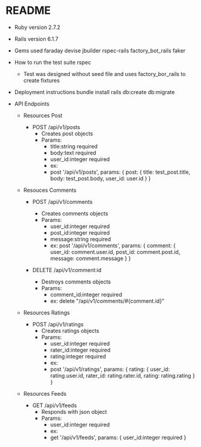 # README

* Ruby version
    2.7.2
* Rails version
    6.1.7
* Gems used
    faraday
    devise
    jbuilder
    rspec-rails
    factory_bot_rails
    faker

* How to run the test suite
    rspec
    - Test was designed without seed file and uses factory_bor_rails to create fixtures

* Deployment instructions
    bundle install
    rails db:create db:migrate

* API Endpoints
    - Resources Post
        - POST /api/v1/posts
            - Creates post objects
            - Params:
                - title:string required
                - body:text required
                - user_id:integer required
                - ex:
                - post '/api/v1/posts', params: { 
                    post: {
                            title: test_post.title,
                            body: test_post.body,
                            user_id: user.id
                          } 
                      }

    - Resouces Comments
        - POST /api/v1/comments
            - Creates comments objects
            - Params:
                - user_id:integer required
                - post_id:integer required
                - message:string required
                - ex:
                    post '/api/v1/comments', params: { 
                    comment: {
                            user_id: comment.user.id,
                            post_id: comment.post.id,
                            message: comment.message
                          } 
                        }

        - DELETE /api/v1/comment:id
            - Destroys comments objects
            - Params:
                - comment_id:integer required
                - ex:
                    delete "/api/v1/comments/#{comment.id}"


    - Resources Ratings
        - POST /api/v1/ratings
            - Creates ratings objects
            - Params:
                - user_id:integer required
                - rater_id:integer required
                - rating:integer required
                - ex:
                - post '/api/v1/ratings', params: {
                    rating: {
                        user_id: rating.user.id,
                        rater_id: rating.rater.id,
                        rating: rating.rating
                    }
                }

     - Resources Feeds
        - GET /api/v1/feeds
            - Responds with json object
            - Params:
                - user_id:integer required
                - ex:
                - get '/api/v1/feeds', params: {
                    user_id:integer required 
                }